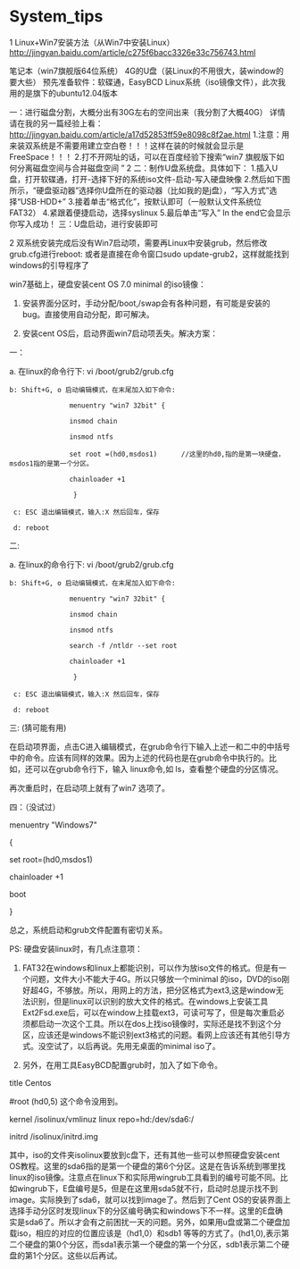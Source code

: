 # System_tips
1 Linux+Win7安装方法（从Win7中安装Linux）
http://jingyan.baidu.com/article/c275f6bacc3326e33c756743.html

笔记本（win7旗舰版64位系统）
4G的U盘（装Linux的不用很大，装window的要大些）
预先准备软件：软碟通，EasyBCD
Linux系统（iso镜像文件），此次我用的是旗下的ubuntu12.04版本

一：进行磁盘分割，大概分出有30G左右的空间出来（我分割了大概40G）
详情请在我的另一篇经验上看：http://jingyan.baidu.com/article/a17d52853ff59e8098c8f2ae.html
1.注意：用来装双系统是不需要用建立空白卷！！！这样在装的时候就会显示是FreeSpace！！！
2.打不开网址的话，可以在百度经验下搜索“win7 旗舰版下如何分离磁盘空间与合并磁盘空间
”
2
二：制作U盘系统盘。具体如下：
1.插入U盘，打开软碟通，打开-选择下好的系统iso文件-启动-写入硬盘映像
2.然后如下图所示，“硬盘驱动器”选择你U盘所在的驱动器（比如我的是j盘），“写入方式”选择“USB-HDD+”
3.接着单击“格式化”，按默认即可（一般默认文件系统位FAT32）
4.紧跟着便捷启动，选择syslinux
5.最后单击“写入”
               In the end它会显示你写入成功！
三：U盘启动，进行安装即可

2 双系统安装完成后没有Win7启动项，需要再Linux中安装grub，然后修改grub.cfg进行reboot: 或者是直接在命令窗口sudo update-grub2，这样就能找到windows的引导程序了

win7基础上，硬盘安装cent OS 7.0 minimal 的iso镜像：


1. 安装界面分区时，手动分配/boot,/swap会有各种问题，有可能是安装的bug。直接使用自动分配，即可解决。


2. 安装cent OS后，启动界面win7启动项丢失。解决方案：

一： 

   a. 在linux的命令行下:  vi /boot/grub2/grub.cfg 

    b: Shift+G, o 启动编辑模式，在末尾加入如下命令: 

                   menuentry "win7 32bit" {

                   insmod chain

                   insmod ntfs

                   set root =(hd0,msdos1)      //这里的hd0,指的是第一块硬盘，msdos1指的是第一个分区。

                   chainloader +1

                    }

     c: ESC 退出编辑模式，输入:X 然后回车，保存

     d: reboot

二:

   a. 在linux的命令行下:  vi /boot/grub2/grub.cfg 

    b: Shift+G, o 启动编辑模式，在末尾加入如下命令: 

                   menuentry "win7 32bit" {

                   insmod chain

                   insmod ntfs

                   search -f /ntldr --set root

                   chainloader +1

                    }

     c: ESC 退出编辑模式，输入:X 然后回车，保存

     d: reboot

三: (猜可能有用)

在启动项界面，点击C进入编辑模式，在grub命令行下输入上述一和二中的中括号中的命令。应该有同样的效果。因为上述的代码也是在grub命令中执行的。比如，还可以在grub命令行下，输入 linux命令,如 ls，查看整个硬盘的分区情况。


再次重启时，在启动项上就有了win7 选项了。

四：（没试过）

menuentry "Windows7"

{

set root=(hd0,msdos1)

chainloader +1

boot

}



总之，系统启动和grub文件配置有密切关系。


PS: 硬盘安装linux时，有几点注意项：

1. FAT32在windows和linux上都能识别，可以作为放iso文件的格式。但是有一个问题，文件大小不能大于4G。所以只够放一个minimal 的iso，DVD的iso刚好超4G，不够放。所以，用网上的方法，把分区格式为ext3,这是window无法识别，但是linux可以识别的放大文件的格式。在windows上安装工具Ext2Fsd.exe后，可以在window上挂载ext3，可读可写了，但是每次重启必须都启动一次这个工具。所以在dos上找iso镜像时，实际还是找不到这个分区，应该还是windows不能识别ext3格式的问题。看网上应该还有其他引导方式。没空试了，以后再说。先用无桌面的minimal iso了。

2. 另外，在用工具EasyBCD配置grub时，加入了如下命令。

title Centos

#root (hd0,5)  这个命令没用到。

kernel /isolinux/vmlinuz linux repo=hd:/dev/sda6:/      

initrd /isolinux/initrd.img

其中，iso的文件夹isolinux要放到c盘下，还有其他一些可以参照硬盘安装cent OS教程。这里的sda6指的是第一个硬盘的第6个分区。这是在告诉系统到哪里找linux的iso镜像。注意点在linux下和实际用wingrub工具看到的编号可能不同。比如wingrub下，E盘编号是5，但是在这里用sda5就不行，启动时总提示找不到image。实际换到了sda6，就可以找到image了。然后到了Cent OS的安装界面上选择手动分区时发现linux下的分区编号确实和windows下不一样。这里的E盘确实是sda6了。所以才会有之前困扰一天的问题。另外，如果用u盘或第二个硬盘加载iso，相应的对应的位置应该是（hd1,0）和sdb1 等等的方式了。(hd1,0),表示第二个硬盘的第0个分区，而sda1表示第一个硬盘的第一个分区，sdb1表示第二个硬盘的第1个分区。这些以后再试。
